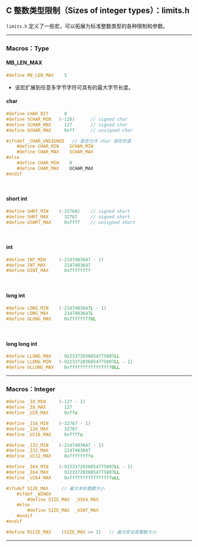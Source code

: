 ## C 整数类型限制（Sizes of integer types）：limits.h

`limits.h` 定义了一些宏，可以拓展为标准整数类型的各种限制和参数。

---
### Macros：Type

#### MB_LEN_MAX

```c
#define MB_LEN_MAX    5
```

- 该宏扩展到任意多字节字符可具有的最大字节长度。

#### char

```c
#define CHAR_BIT      8
#define SCHAR_MIN   (-128)      // signed char
#define SCHAR_MAX     127       // signed char
#define UCHAR_MAX     0xff      // unsigned char

#ifndef _CHAR_UNSIGNED   // 是否允许 char 保存负值
    #define CHAR_MIN    SCHAR_MIN
    #define CHAR_MAX    SCHAR_MAX
#else
    #define CHAR_MIN    0
    #define CHAR_MAX    UCHAR_MAX
#endif
```

<br> 

#### short int

```c
#define SHRT_MIN    (-32768)    // signed short
#define SHRT_MAX      32767     // signed short
#define USHRT_MAX     0xffff    // unsigned short
```

<br>

#### int

```c
#define INT_MIN     (-2147483647 - 1)
#define INT_MAX       2147483647
#define UINT_MAX      0xffffffff
```

<br>

#### long int

```c
#define LONG_MIN    (-2147483647L - 1)
#define LONG_MAX      2147483647L
#define ULONG_MAX     0xffffffffUL
```

<br>

#### long long int

```c
#define LLONG_MAX     9223372036854775807LL
#define LLONG_MIN   (-9223372036854775807LL - 1)
#define ULLONG_MAX    0xffffffffffffffffULL
```

---
### Macros：Integer

```c
#define _I8_MIN     (-127 - 1)
#define _I8_MAX       127
#define _UI8_MAX      0xffu

#define _I16_MIN    (-32767 - 1)
#define _I16_MAX      32767
#define _UI16_MAX     0xffffu

#define _I32_MIN    (-2147483647 - 1)
#define _I32_MAX      2147483647
#define _UI32_MAX     0xffffffffu

#define _I64_MIN    (-9223372036854775807LL - 1)
#define _I64_MAX      9223372036854775807LL
#define _UI64_MAX     0xffffffffffffffffuLL

#ifndef SIZE_MAX     // 最大本机整数大小
    #ifdef _WIN64
        #define SIZE_MAX  _UI64_MAX
    #else
        #define SIZE_MAX  _UINT_MAX
    #endif
#endif

#define RSIZE_MAX    (SIZE_MAX >> 1)   // 最大安全库整数大小
```

---